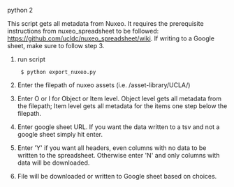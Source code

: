 python 2

This script gets all metadata from Nuxeo. It requires the prerequisite instructions from nuxeo_spreadsheet to be followed: https://github.com/ucldc/nuxeo_spreadsheet/wiki. If writing to a Google sheet, make sure to follow step 3.

1. run script

        $ python export_nuxeo.py

1. Enter the filepath of nuxeo assets (i.e. /asset-library/UCLA/)

1. Enter O or I for Object or Item level. Object level gets all metadata from the filepath; Item level gets all metadata for the items one step below the filepath.

1. Enter google sheet URL. If you want the data written to a tsv and not a google sheet simply hit enter.

1. Enter 'Y' if you want all headers, even columns with no data to be written to the spreadsheet. Otherwise enter 'N' and only columns with data will be downloaded.

1. File will be downloaded or written to Google sheet based on choices.
